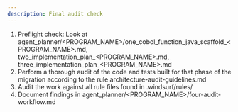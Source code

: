 ```yaml
---
description: Final audit check
---
```


1. Preflight check: Look at agent_planner/<PROGRAM_NAME>/one_cobol_function_java_scaffold_<PROGRAM_NAME>.md, two_implementation_plan_<PROGRAM_NAME>.md, three_implementation_plan_<PROGRAM_NAME>.md
2. Perform a thorough audit of the code and tests built for that phase of the migration according to the rule architecture-audit-guidelines.md
3. Audit the work against all rule files found in .windsurf/rules/
4. Document findings in agent_planner/<PROGRAM_NAME>/four-audit-workflow.md